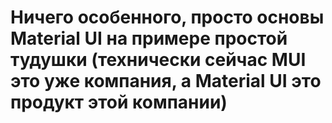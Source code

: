 # Ничего особенного, просто основы Material UI на примере простой тудушки (технически сейчас MUI это уже компания, а Material UI это продукт этой компании)